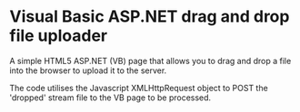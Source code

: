 # Visual Basic ASP.NET drag and drop file uploader
A simple HTML5 ASP.NET (VB) page that allows you to drag and drop a file into the browser to upload it to the server.

The code utilises the Javascript XMLHttpRequest object to POST the 'dropped' stream file to the VB page to be processed.
